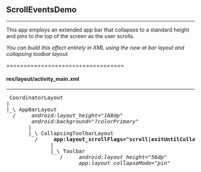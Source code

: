 ## ScrollEventsDemo
----------------------------------
This app employs an extended app bar that collapses to a standard height and pins to the top
of the screen as the user scrolls.

_You can build this effect entirely in XML using the new at bar layout and collapsing toolbar layout._

==================================

#### res/layout/activity_main.xml
----------------------------------
<pre>
 CoordinatorLayout
|
|_\ AppBarLayout
  /     <i>android:layout_height="168dp"
        android:background="?colorPrimary"</i>
       |
       |_\ CollapsingToolbarLayout
         /     <b>app:layout_scrollFlags="scroll|exitUntilCollapsed"</b>
              |
              |_\ Toolbar
                 /     <i>android:layout_height="56dp"
                       app:layout_collapseMode="pin"</i>
</pre>
